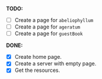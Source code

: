 **TODO:**
  - [ ] Create a page for `abeliophyllum` 
  - [ ] Create a page for `ageratum` 
  - [ ] Create a page for `guestBook` 

**DONE:**
  - [x] Create home page.
  - [x] Create a server with empty page.
  - [x] Get the resources.
